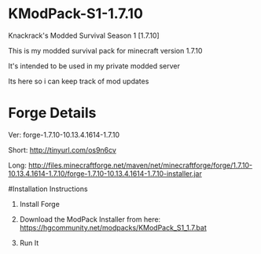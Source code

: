 # KModPack-S1-1.7.10
Knackrack's Modded Survival Season 1 [1.7.10]

This is my modded survival pack for minecraft version 1.7.10

It's intended to be used in my private modded server

Its here so i can keep track of mod updates

# Forge Details

Ver: forge-1.7.10-10.13.4.1614-1.7.10

Short: http://tinyurl.com/os9n6cv

Long: http://files.minecraftforge.net/maven/net/minecraftforge/forge/1.7.10-10.13.4.1614-1.7.10/forge-1.7.10-10.13.4.1614-1.7.10-installer.jar

#Installation Instructions
1) Install Forge

2) Download the ModPack Installer from here: https://hgcommunity.net/modpacks/KModPack_S1_1.7.bat

3) Run It
